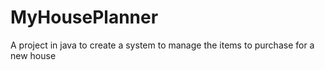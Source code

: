 # MyHousePlanner
A project in java to create a system to manage the items to purchase for a new house
